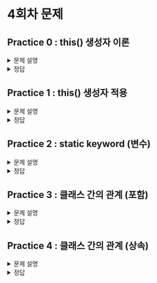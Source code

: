 # 4회차 문제

## Practice 0 : this() 생성자 이론

<details> <summary>문제 설명</summary>

### **[문제]** this() 이론

### **[설명]** this()를 이용한 클래스 내의 다른 생성자 호출

클래스는 최소한 한 가지 이상의 생성자를 갖고 있어야한다. 
사용자가 생성자를 따로 작성하지 않는다면 기본 생성자 `ClassName(){ }`을 제공한다.

그리고 이 생성자는 2개 이상 존재할 수 있고, 객체를 생성하는 방식에 따라서 각기 다른 생성자가 호출된다.
밑의 코드를 예시로 보자. 

```java
class Student {
    String name;
    int studentId;

    Student(String name, int studentId) {
        this.name = name;
        this.studentId = studentId;
    }

    Student(String name) {
        this.name = name;
        this.studentId = -1;
    }

    Student() {
        this.name = null;
        this,studentId = -1;
    }
}
```
위의 코드에서는 3가지의` Student` 클래스에 대한 생성자가 존재한다. 하나의 메소드 명으로 여러 가지의
다른 기능을 수행할 수 있는 것으로 `다형성`의 일종으로도 여긴다.

위의 코드를 리팩토링(출력 결과는 유지한 채 코드를 수정하는 것)하면 다음과 같다.
```java
class Student{
	String name;
	int studentId;
	
	Student(String name, int studentId){  // 1
		this.name = name;
		this.studentId = studentId;
        System.out.println("constructor 1");
	}
	
	Student(String name){ // 2
		this(name, -1);
        System.out.println("constructor 2");
	}
	
	Student(){ // 3
		this(null, -1);
        System.out.println("constructor 3");
	}
}
```
`this() 생성자`는 클래스의 생성자 또는 클래스 내의 다른 생성자를 호출하는 메서드이다.
`this() 생성자`를 사용하기 위해서는 생성자 내의 구현부에서 가장 위에(처음에) 실행되어야한다.

`this() 생성자`는 전달받은 매개변수를 다른 생성자로 전달하여, 다른 생성자의 코드를 진행하고 다시
원래의 구현부로 돌아와 나머지 코드을 실행한다. 여기서 다른 생성자를 택하는 것은 자바 컴파일러가 생성자에 입력한
매개변수의 개수를 보고, 적당한 것을 선택한다.

여러가지 형식으로 매개변수를 입력하고, 이에 따라 어떤 생성자가 호출되는지 파악하기 위한 코드를 작성해보았다.
`Student` 클래스는 위의 코드와 동일하여 따로 첨부하지 않았다.

```java
public class practice01 {
	public static void main(String [] args) {
		System.out.println("--std1--");
		Student std1 = new Student("FULL",1234);
		System.out.println("------");
		
		System.out.println("--std2--");
		Student std2 = new Student("HALF");
		System.out.println("------");
		
		System.out.println("--std3--");
		Student std3 = new Student();
		System.out.println("------");
	}
}
/*
출력결과
--std1--
constructor 1
------
--std2--
constructor 1
constructor 2
------
--std3--
constructor 1
constructor 3
------  
 */
```

std1 : 제일 위의 생성자 코드만 진행 <br>
std2 : 가운데 생성자 코드부터 시작하여, 제일 위의 생성자 코드를 진행하고, 가운데 생성자 코드의 나머지 부분을 진행 <br>
std3 : 마지막 생성자 코드부터 시작하여, 제일 위의 생성자 코드를 진행하고, 마지막 생성자 코드의 나머지 부분을 진


</details>

<details> <summary>정답</summary>

### **[코드]**

</details>

## Practice 1 : this() 생성자 적용

<details>
<summary>문제 설명</summary>

### **[문제]** this() 생성자 이용하기

### **[설명]** 
`this()` 생성자를 이용해 코드를 간단하게 작성해보자. 이번 예제에서는 `Car` 클래스를 작성하고자 한다.
우선 `Car` 클래스에는 멤버 변수로 다음을 갖는다.

|접근제어자| 자료형 | 변수명      |
|---|---|----------|
|public|String| carType  |
|public|int| carNumber |
|public|int| carInfo  |
|public|String|customerName|

생성자는 모두 public 접근 제어자를 갖으며, 총 2개 존재한다. 
1. 모든 멤버 변수에 대해 매개변수로 갖는다.
2. `customerName`을 제외한 멤버 변수 전부를 매개변수로 갖으며, `customerName`에 "none"을 할당한다.

<span style="color:red"> HINT : 1번 생성자를 먼저 작성한 이후에 2번 생성자에서 this() 생성자를 호출하자.</span>
<br>

</details> 

<details>
<summary>정답</summary>

### **[코드]**

```java
class practice01 {
    public static void main(String[] args) {
        Car car1 = new Car("small", 1111, 1, "Hantor");
        Car car2 = new Car("mid", 1234, 2);

        System.out.println(car1.toString() + "\n");
        System.out.println(car2.toString());
    }
}

class Car{

    // TO DO : write member variable and make 2 constructor with conditions.  
    public String carType; // small, mid, large
    public int carNumber; // 1000 ~ 9999
    public int carCondition;   // 1 for good, 0 for bad.
    public String customerName;

    public Car(String carType, int carNumber, int carCondition, String customerName) {
        this.carType = carType;
        this.carNumber = carNumber;
        this.carCondition = carCondition;
        this.customerName = customerName;
    }

    public Car(String carType, int carNumber, int carCondition){
        this(carType, carNumber, carCondition, "none");
    }
    //

    public String toString() {
        return "carType : " + this.carType + ", carNumber : " + this.carNumber +
                ", carCondition : " + this.carCondition + ", customerName : " + this.customerName;
    }
}

```

</details>

## Practice 2 : static keyword (변수)

<details>
<summary>문제 설명</summary>

### **[문제]** static keyword

### **[이론]**

- static keyword

    > Static 키워드를 통해 생성된 정적멤버들은 Heap영역이 아닌 Static영역에 할당됩니다.
    > Static 영역에 할당된 메모리는 모든 객체가 공유하여 하나의 멤버를 어디서든지 참조할 수 있는 장점을 가지지만
    > Garbage Collector의 관리 영역 밖에 존재하기에 Static영역에 있는 멤버들은 프로그램의 종료시까지 메모리가 할당된 채로 존재하게 됩니다.
    
    > 출처 : 코딩팩토리(https://coding-factory.tistory.com/524)
    
    변수/메소드를 생성할 때, 인스턴스 변수/메소드로 생성할 것인 지, 클래스 변수/메소드로 생성할 것인지는
    `static` keyword가 결정한다. `static`을 붙이지 않고 생성할 경우 인스턴스 변수/메서드로 생성되고,
    `static` keyword를 붙일 경우 클래스 변수/메서드로 생성된다.
    
    `static` keyword가 붙은 메서드들은 클래스가 메모리에 올라갈 때(실행할 때), 바로 정적(static) 메서드가 생성되기 때문에, 따로
    객체를 생성하지 않고 사용할 수 있다. 따라서 이전에 클래스를 이용하지 않는 매서드들에서 `void static add` 등과 같은 식으로 선언된 것을 확인
    할 수 있었다.

`static` keyword는 변수로 쓰이는 경우 대부분 공유의 목적으로 이용된다. `static`이 붙은 변수들의 경우 공통된 메모리 공간을 이용하기 때문에,
**서로 다른 객체에서 해당 변수를 이용하여도 같은 메모리 공간에 접근하여 데이터 값을 변동시킬 수 있다.**
 
```java
public class Practice03 {

  public static void main(String[] args) {
    Counter c1 = new Counter();
    System.out.println("c1's count_static " + c1.count_static); 
    // c1.count_static == Counter.count_static
    System.out.println("c1's count_normal " + c1.count_normal + "\n");

    Counter c2 = new Counter();
    System.out.println("c2's count_static " + c2.count_static);
    // c2.count_static == Counter.count_static
    System.out.println("c2's count_normal " + c2.count_normal + "\n");

    Counter c3 = new Counter();
    System.out.println("c3's count_static " + c3.count_static);
    // c3.count_static == Counter.count_static
    System.out.println("c3's count_normal " + c3.count_normal + "\n");

    System.out.println("c1's count_static " + c1.count_static);
    System.out.println("c1's count_normal " + c1.count_normal + "\n");
  }

}

class Counter{
  public static int count_static = 0;
  public int count_normal = 0;

  public Counter() {
    count_static += 1;
    count_normal += 1;
  }

}

/* 출력 결과
c1's count_static 1
c1's count_normal 1

c2's count_static 2
c2's count_normal 1

c3's count_static 3
c3's count_normal 1

c1's count_static 3
c1's count_normal 1
 */
```

static이 붙은 멤버 변수(클래스 변수)의 경우에는 서로 다른 객체에서 접근하여도,
공통된 메모리를 사용하여 값이 같이 변동되는 것을 확인할 수 있다.

### **[설명]**

한터 직영점을 다루는 사장님이 운영하는 여러 매장에 대해서 소득과 고객 수를 파악하려고 한다.
소득은 멤버변수로 선언이 되어 객체마다 다른 값을 갖도록 하고 **고객 수를 통합**하여 파악하려고 한다. TO DO 부분을 채워서 해당 출력 결과를 얻도록 만들어보자.

1. getOrder() 메소드 <br>
  호출 시에 orderNumber을 1 증가시키고, 해당 객체의 income에 price만큼 더한다.
2. main 메소드의 TODO 부분 채우기 <br>
  orderNumber의 값을 출력한다.
</details>

<details>
<summary>정답</summary>

### **[코드]**

```java
public class Practice02 {
	public static void main(String args[]) {
		Shop[] shops = new Shop[5];
		for(int a=0; a<3; a++) {
			shops[a] = new Shop("한터 " + (a+1) +"호점", 10000 *(a + 1));
		}
		
		shops[0].getOrder();	shops[0].getOrder();	shops[0].getOrder();
		shops[1].getOrder();	shops[1].getOrder();
		shops[2].getOrder();	
		
		for(int a=0; a<3; a++) {
			shops[a].getInfo();
		}
		
		// TO DO 1 : print orderNumber value
		//System.out.println("Total orderNumber " + Shop.orderNumber);
		//System.out.println("\nTotal orderNumber " + shops[0].orderNumber);
        System.out.println("\nTotal orderNumber " + (TODO));
		//
	}
}

class Shop{
	public String name;
	static int orderNumber = 0;
	public int price;
	public int income = 0;
	
	public Shop(String name, int price) {
		this.name = name;
		this.price = price;
	}
	
	// TO DO 2 : make getOrder Method
	public void getOrder() {
		orderNumber++;
		this.income += price;
	}
	//
	
	public void getInfo() {
		System.out.println("\nSHOP NAME : " + this.name);
		System.out.println("MENU PRICE : " + this.price);
		System.out.println("SHOP INCOME : " + this.income);
	}
}

```

</details>



## Practice 3 : 클래스 간의 관계 (포함)


<details>
<summary>문제 설명</summary>

### **[이론]**

클래스 간의 관계는 간단하게 `상속` vs `포함`으로 구분할 수 있다.
우선 이해하기 쉬운 `포함` 관계에 대해 먼저 설명하자면, 클래스의 멤버 변수로 다른 클래스가 들어가는 것을 의미한다.
다음과 같은 코드를 확인하자.

```java
public class Practice03 {
  public static void main(String args[]) {
    Circle c = new Circle();
    c.p.x = 3;
    c.p.y = 4;
    c.r = 3;
  }
}

class Point {
    int x; // x 좌표
    int y; // y 좌표
}

class Circle{
    Point p = new Point(); // 원점
    int r; // 반지름 
}
```
Point라는 클래스(객체)를 Circle의 멤버변수로 이용하면서 Point의 x, y 멤버 변수를 이용할 수 있게 되었다.
Circle에서 Point 객체에 대해 접근하기 위해서는 위와 같이 . 을 통해 접근할 수 있다. 하지만 이후의 과정에서는 이렇게 . 을
통해서 접하는 방식보다는 값을 설정하는 메서드를 이용하여 접근하는 것이 일반적이다.

### **[문제]** Account 클래스 작성하기

### **[설명]** 

Account 클래스를 작성하고자 한다. Account 클래스의 구성요소는 다음과 같다.

- Account 클래스의 멤버변수

| 접근제어자   | 자료형    | 변수명        | 설명                             |
|---------|--------|------------|--------------------------------|
| private | int    | AccountNum | 계좌번호를 담는 인스턴스형 멤버변수이다.         |     
| private | String | bankName   | 해당 계좌의 은행 이름을 담는 인스턴스형 멤버변수이다. |
| private | Customer 클래스 | customer   | 계좌 주인의 정보를 담는 Customer 클래스를 멤버변수로 이용한다.|

- Customer 클래스의 멤버변수

| 접근제어자   | 자료형    | 변수명        | 설명                   |
|---|--------|---|---|
| private | String | name | 고객의 이름을 담는 멤버변수이다.|
|private | int    | phoneNumber | 고객의 핸드폰 번호를 담는 멤버변수이다. |


</details>

<details>
<summary>정답</summary>

### **[코드]**

```java
class Account {
    private int AccountNum;
    private String bankName;
    private Customer customer;
}

class Customer { 
    private String name;
    private int phoneNumber;
}

```

</details>

## Practice 4 : 클래스 간의 관계 (상속)

<details>
<summary>문제 설명</summary>

### **[이론]** 
`상속`에 대해서 간단하게 정리하면 다음과 같다.
1. 상속이란 기존의 클래스를 재사용해서 새로운 클래스를 작성하는 것을 의미한다.
2. 새롭게 작성한 클래스에 대해서 조상과 자손으로 관계를 맺어준다.
3. 자손은 생성자와 초기화 블럭을 제외한 모든 멤버를 상속받는다.

상속의 과정을 통해, 조상-자손 클래스 간의 공통 부분은 조상 클래스 부분에 작성하고 개별 부분으로는 자손 클래스 부분에는 작성하는
과정을 통해서 코드의 간소화를 이룰 수 있다. 다음 코드를 보자.

```java
class Tv {
    String color;
    boolean power;
    int channel;
    
    Tv(String color){
      this.color = color;
    }
    
    void changePower() {
      power = !power;
    }
    
    void channelUp() {
      channel ++;
    }
    
    void channelDown() {
      channel --;
    }
}

class CaptionTv  {
    String color;
    boolean power;
    int channel;
    String language;
    int fontSize;
    
    CaptionTv(String color, String language){
        this.color = color;
        this.language = language;
    }
  
    void changePower() {
      power = !power;
    }
  
    void channelUp() {
      channel ++;
    }
  
    void channelDown() {
      channel --;
    }
  
    void fontSizeUp() {
      fontSize ++;
    }
  
    void fontSizeDown() {
      fontSize --;
    }
}
```
위의 두 코드를 잘 보면, 멤버 변수 color, power, channel과 changePower(), channelUp(), channelDown() 메서드가
공통된 것을 확인할 수 있다. 이러한 경우에 공통된 부분을 조상 클래스로 설정하여 상속을 진행하는 것이 가능하다.

다음의 두 클래스 중에 Tv 클래스는 `조상 클래스`가 되고, CaptionTv 클래스는 `자손 클래스`가 된다. 상속 과정 후 코드는 다음과 같다.

```java
class CaptionTv extends Tv {
	
	String language;
	int fontSize;

	CaptionTv(String color, String language){
		super(color);
		this.language = language;
	}
	
	void fontSizeUp() {
		fontSize ++;
	}
	
	void fontSizeDown() {
		fontSize --;
	}
}
```

이 중에서 `super(color)`는 조상 클래스의 생성자에 color을 매개변수로 전달하여
조상의 생성자인 `Tv(String color){  this.color = color; }`를 통해 color의 멤버변수에 값을 할당하는 과정이다.

this() 생성자와 마찬가지로 super() 생성자는 생성자 코드의 가장 위에 위치해야한다. 

### **[문제]** 고양이랑 강아지는 동물이다.

### **[설명]**

두 개의 클래스로부터 상속을 진행하고자 한다. 조상 클래스를 작성하는 것은 처음부터 작성을 하면서 자손 클래스에 세부 내용을
정리하는 방식도 존재하지만, 이미 작성한 클래스들을 바탕으로 공통된 부분을 뽑아내서 조상 클래스를 작성하는 방식도 존재한다.
간단한 코드에서는 두번째 방식으로 조상 클래스를 작성하는 경우가 많을 것이다.

따라서 이번 실습 문제에서는 이미 작성되어 있는 클래스 2개에서 조상 클래스를 뽑아내는 과정을 진행할 것이다.
제공 될 코드는 Dog 클래스와 Cat 클래스이다. 두 클래스에서 공통된 부분을 뽑아내어 조상 클래스로 설정하고, 이를 상속받아
코드 작성을 최소화하는 과정을 진행할 것이다.

```java

public class Cat {
  public String name;       // 공통부 1
  public int age;           // 공통부 2
  public int hungry;        // 공통부 3
  public int claw_length;

  public Cat(String name, int age, int claw_length) {
    this.name = name;       // 생성자 공통부 1
    this.age = age;         // 생성자 공통부 2
    this.claw_length = claw_length;
  }

  public void feed() {      // 공통부 4
    this.hungry++;
  }

  public void crying() {
    System.out.println("멍멍");
    this.hungry--;
  }
}


public class Dog {
  public String name;       // 공통부 1
  public int age;           // 공통부 2
  public int hungry;        // 공통부 3
  public int tail_length;

  public Dog(String name, int age, int tail_length) {
    this.name = name;       // 생성자 공통부 1
    this.age = age;         // 생성자 공통부 2
    this.tail_length = tail_length;
  }

  public void feed() {      // 공통부 4
    this.hungry++;
  }

  public void crying() {
    System.out.println("멍멍");
    this.hungry--;
  }
}
```
다음의 코드에서 공통부를 추출하여 조상클래스로 작성할 것이다. 조상 클래스를 처음으로 작성하기 때문에,
이번 실습 과제에서는 조상 클래스와 자손 클래스의 생성자에 대해서 스켈레톤 코드로 제공할 것이다. 

</details>

<details>
<summary>정답</summary>

### **[코드]**

```java
class Animal {
    // TO DO : 멤버 변수 중 공통부 작성하기
	public String name;     // 공통부 1
	public int age;         // 공통부 2
	public int hungry;      // 공통부 3
    //
	
	public Animal(String name, int age) {
		this.name = name;   // 생성자 공통부 1
		this.age = age;     // 생성자 공통부 2
	}
	
    // TO DO : 메소드들 중에 공통부 작성하기
	public void feed() {    // 공통부 4
		this.hungry++;
	}
    //

}

class Dog extends Animal{

    // TO DO: 공통부가 아닌 멤버 변수는 따로 작성한다.
	private int tail_length; 
	//
  
	public Dog(String name, int age, int tail_length) {
		super(name, age);       // 조상 클래스의 생성자로 매개변수 전달
		this.tail_length = tail_length; // 자손 클래스의 멤버 변수에 값 할당
	}
    
    // TO DO: 공통부가 아닌 부분은 따로 작성한다.
	public void Crying() {
		System.out.println("멍멍");
		this.hungry--;
	}
    //
}

class Cat extends Animal{
	
    // TO DO: 공통부가 아닌 멤버 변수는 따로 작성한다.
	private int claw_length;
    //
	
	public Cat(String name, int age, int claw_length) {
		super(name, age);       // 조상 클래스의 생성자로 매개변수 전달
		this.claw_length = claw_length; // 자손 클래스의 멤버 변수에 값 할당
	}

    // TO DO: 공통부가 아닌 부분은 따로 작성한다.
	public void Crying() {      
		System.out.println("야옹");
		this.hungry--;
	}
    //
}
```

</details>
